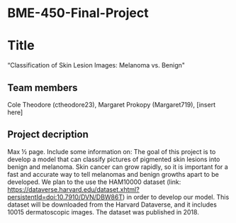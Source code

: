# BME-450-Final-Project

# Title
“Classification of Skin Lesion Images: Melanoma vs. Benign"
## Team members
Cole Theodore (ctheodore23), Margaret Prokopy (Margaret719), [insert here]
## Project decription
Max ½ page. Include some information on:
The goal of this project is to develop a model that can classify pictures of pigmented skin lesions into benign and melanoma. Skin cancer can grow rapidly, so it is important for a fast and accurate way to tell melanomas and benign growths apart to be developed. We plan to the use the HAM10000 dataset (link: https://dataverse.harvard.edu/dataset.xhtml?persistentId=doi:10.7910/DVN/DBW86T) in order to develop our model. This dataset will be downloaded from the Harvard Dataverse, and it includes 10015 dermatoscopic images. The dataset was published in 2018.



